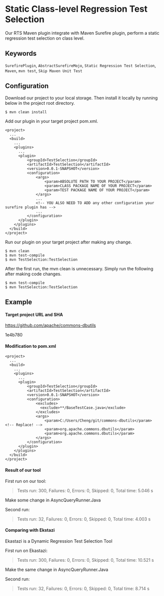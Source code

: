 # Static Class-level Regression Test Selection
Our RTS Maven plugin integrate with Maven Surefire plugin, perform a static regression test selection on class level.

## Keywords
`SurefirePlugin`, `AbstractSurefireMojo`, `Static Regression Test Selection`, `Maven`, `mvn test`, `Skip Maven Unit Test`

## Configuration
Download our project to your local storage. Then install it locally by running below in the project root directory.
```
$ mvn clean install
```

Add our plugin in your target project pom.xml.
```
<project>
  ...
  <build>
    ...
    <plugins>
      ...
      <plugin>
          <groupId>TestSelection</groupId>
          <artifactId>TestSelection</artifactId>
          <version>0.0.1-SNAPSHOT</version>
          <configuration>
              <args>
                  <param>ABSOLUTE PATH TO YOUR PROJECT</param>
                  <param>CLASS PACKAGE NAME OF YOUR PROJECT</param>
                  <param>TEST PACKAGE NAME OF YOUR PROJECT</param>
              </args>
              ...
              <!-- YOU ALSO NEED TO ADD any other configuration your surefire plugin has -->
              ...
          </configuration>
      </plugin>
    </plugins>
  </build>
</project>
```
Run our plugin on your target project after making any change.
```
$ mvn clean
$ mvn test-compile
$ mvn TestSelection:TestSelection
```
After the first run, the mvn clean is unnecessary. Simply run the following after making code changes.
```
$ mvn test-compile
$ mvn TestSelection:TestSelection
```

## Example
#### Target project URL and SHA

https://github.com/apache/commons-dbutils

1e4b780


#### Modification to pom.xml
```
<project>
  ...
  <build>
    ...
    <plugins>
      ...
      <plugin>
          <groupId>TestSelection</groupId>
          <artifactId>TestSelection</artifactId>
          <version>0.0.1-SNAPSHOT</version>
          <configuration>
              <excludes>
                <exclude>**/BaseTestCase.java</exclude>
              </excludes>
              <args>
                  <param>C:/Users/Cheng/git/commons-dbutils</param> <!-- Replace! -->
                  <param>org.apache.commons.dbutils</param>
                  <param>org.apache.commons.dbutils</param>
              </args>
          </configuration>
      </plugin>
    </plugins>
  </build>
</project>
```

#### Result of our tool
First run on our tool: 
>Tests run: 300, Failures: 0, Errors: 0, Skipped: 0, Total time: 5.046 s

Make some change in AsyncQueryRunner.Java

Second run:
>Tests run: 32, Failures: 0, Errors: 0, Skipped: 0, Total time: 4.003 s

#### Comparing with Ekstazi
Ekastazi is a Dynamic Regression Test Selection Tool

First run on Ekastazi:
>Tests run: 300, Failures: 0, Errors: 0, Skipped: 0, Total time: 10.521 s

Make the same change in AsyncQueryRunner.Java

Second run:
>Tests run: 32, Failures: 0, Errors: 0, Skipped: 0, Total time: 8.714 s


